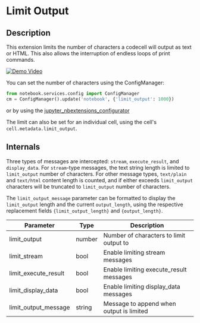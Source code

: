 Limit Output
============


Description
-----------

This extension limits the number of characters a codecell will output as text
or HTML.
This also allows the interruption of endless loops of print commands.

[![Demo Video](http://img.youtube.com/vi/U26ujuPXf00/0.jpg)](https://youtu.be/U26ujuPXf00)

You can set the number of characters using the ConfigManager:

```python
from notebook.services.config import ConfigManager
cm = ConfigManager().update('notebook', {'limit_output': 1000})
```

or by using the [jupyter_nbextensions_configurator](https://github.com/Jupyter-contrib/jupyter_nbextensions_configurator)

The limit can also be set for an individual cell, using the cell's
`cell.metadata.limit_output`.


Internals
---------

Three types of messages are intercepted: `stream`, `execute_result`, and
`display_data`. For `stream`-type messages, the text string length is limited
to `limit_output` number of characters.
For other message types, `text/plain` and `text/html` content length is
counted, and if either exceeds `limit_output` characters will be truncated to
`limit_output` number of characters.

The `limit_output_message` parameter can be formatted to display the
`limit_output` length and the current `output_length`, using the respective
replacement fields `{limit_output_length}` and `{output_length}`.


Parameter | Type | Description 
----------|------|-------------
limit_output | number | Number of characters to limit output to
limit_stream | bool   | Enable limiting stream messages
limit_execute_result | bool | Enable limiting execute_result messages
limit_display_data | bool | Enable limiting display_data messages
limit_output_message | string | Message to append when output is limited

